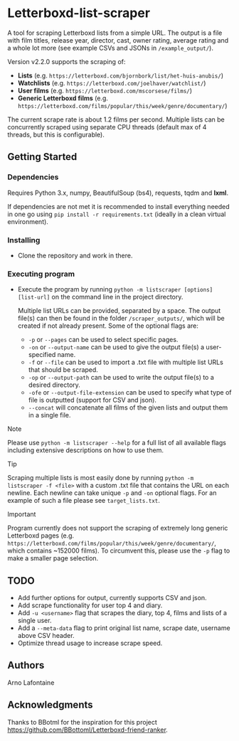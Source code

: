 # Letterboxd-list-scraper

A tool for scraping Letterboxd lists from a simple URL. The output is a file with film titles, release year, director, cast, owner rating, average rating and a whole lot more (see example CSVs and JSONs in `/example_output/`). 

Version v2.2.0 supports the scraping of:
- **Lists** (e.g. `https://letterboxd.com/bjornbork/list/het-huis-anubis/`)
- **Watchlists** (e.g. `https://letterboxd.com/joelhaver/watchlist/`)
- **User films** (e.g. `https://letterboxd.com/mscorsese/films/`)
- **Generic Letterboxd films** (e.g. `https://letterboxd.com/films/popular/this/week/genre/documentary/`)

The current scrape rate is about 1.2 films per second. Multiple lists can be concurrently scraped using separate CPU threads (default max of 4 threads, but this is configurable).

## Getting Started

### Dependencies

Requires Python 3.x, numpy, BeautifulSoup (bs4), requests, tqdm and **lxml**.

If dependencies are not met it is recommended to install everything needed in one go using `pip install -r requirements.txt` (ideally in a clean virtual environment).

### Installing

* Clone the repository and work in there.

### Executing program

* Execute the program by running `python -m listscraper [options] [list-url]` on the command line in the project directory. 

    Multiple list URLs can be provided, separated by a space. The output file(s) can then be found in the folder `/scraper_outputs/`, which will be created if not already present.
    Some of the optional flags are:
    - `-p` or `--pages` can be used to select specific pages.
    - `-on` or `--output-name` can be used to give the output file(s) a user-specified name.
    - `-f` or `--file` can be used to import a .txt file with multiple list URLs that should be scraped.
    - `-op` or `--output-path` can be used to write the output file(s) to a desired directory.
    - `-ofe` or `--output-file-extension` can be used to specify what type of file is outputted (support for CSV and json).
    - `--concat` will concatenate all films of the given lists and output them in a single file.

> [!NOTE]
> Please use `python -m listscraper --help` for a full list of all available flags including extensive descriptions on how to use them.

> [!TIP]
> Scraping multiple lists is most easily done by running `python -m listscraper -f <file>` with a custom .txt file that contains the URL on each newline. Each newline can take unique `-p` and `-on` optional flags. For an example of such a file please see `target_lists.txt`.

> [!IMPORTANT]
> Program currently does not support the scraping of extremely long generic Letterboxd pages (e.g. `https://letterboxd.com/films/popular/this/week/genre/documentary/`, which contains ~152000 films). To circumvent this, please use the `-p` flag to make a smaller page selection.

## TODO

* Add further options for output, currently supports CSV and json.
* Add scrape functionality for user top 4 and diary.
* Add `-u <username>` flag that scrapes the diary, top 4, films and lists of a single user.
* Add a `--meta-data` flag to print original list name, scrape date, username above CSV header.
* Optimize thread usage to increase scrape speed.


## Authors

Arno Lafontaine  

## Acknowledgments

Thanks to BBotml for the inspiration for this project https://github.com/BBottoml/Letterboxd-friend-ranker.
